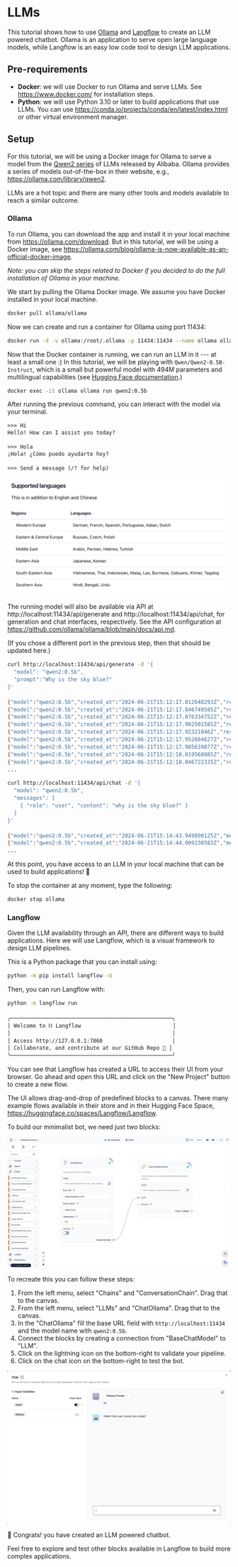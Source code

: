 # LLMs

This tutorial shows how to use [Ollama](https://ollama.com/) and [Langflow](https://www.langflow.org/) to create an LLM powered chatbot. Ollama is an application to serve open large language models, while Langflow is an easy low code tool to design LLM applications.

## Pre-requirements

- **Docker**: we will use Docker to run Ollama and serve LLMs. See https://www.docker.com/ for installation steps.
- **Python**: we will use Python 3.10 or later to build applications that use LLMs. You can use https://conda.io/projects/conda/en/latest/index.html or other virtual environment manager.

## Setup

For this tutorial, we will be using a Docker image for Ollama to serve a model from the [Qwen2 series](https://huggingface.co/collections/Qwen/qwen2-6659360b33528ced941e557f) of LLMs released by Alibaba. Ollama provides a series of models out-of-the-box in their website, e.g., https://ollama.com/library/qwen2.

LLMs are a hot topic and there are many other tools and models available to reach a similar outcome.

### Ollama

To run Ollama, you can download the app and install it in your local machine from https://ollama.com/download. But in this tutorial, we will be using a Docker image, see https://ollama.com/blog/ollama-is-now-available-as-an-official-docker-image.

*Note: you can skip the steps related to Docker if you decided to do the full installation of Ollama in your machine.*

We start by pulling the Ollama Docker image. We assume you have Docker installed in your local machine.

```bash
docker pull ollama/ollama
```

Now we can create and run a container for Ollama using port 11434:

```bash
docker run -d -v ollama:/root/.ollama -p 11434:11434 --name ollama ollama/ollama
```

Now that the Docker container is running, we can run an LLM in it --- at least a small one :) In this tutorial, we will be playing with `Qwen/Qwen2-0.5B-Instruct`, which is a small but powerful model with 494M parameters and multilingual capabilities (see [Hugging Face documentation](https://huggingface.co/Qwen/Qwen2-0.5B-Instruct).)

```bash
docker exec -it ollama ollama run qwen2:0.5b
```

After running the previous command, you can interact with the model via your terminal.

```properties
>>> Hi
Hello! How can I assist you today?

>>> Hola
¡Hola! ¿Cómo puedo ayudarte hoy?

>>> Send a message (/? for help)
```

![Qwen2 languages](./langs.png)

The running model will also be available via API at http://localhost:11434/api/generate and http://localhost:11434/api/chat, for generation and chat interfaces, respectively. See the API configuration at https://github.com/ollama/ollama/blob/main/docs/api.md.

(If you chose a different port in the previous step, then that should be updated here.)

```bash
curl http://localhost:11434/api/generate -d '{
  "model": "qwen2:0.5b",
  "prompt":"Why is the sky blue?"
}'

{"model":"qwen2:0.5b","created_at":"2024-06-21T15:12:17.812648293Z","response":"The","done":false}
{"model":"qwen2:0.5b","created_at":"2024-06-21T15:12:17.846749585Z","response":" reason","done":false}
{"model":"qwen2:0.5b","created_at":"2024-06-21T15:12:17.876334752Z","response":" why","done":false}
{"model":"qwen2:0.5b","created_at":"2024-06-21T15:12:17.902501585Z","response":" the","done":false}
{"model":"qwen2:0.5b","created_at":"2024-06-21T15:12:17.92321046Z","response":" sky","done":false}
{"model":"qwen2:0.5b","created_at":"2024-06-21T15:12:17.952684627Z","response":" is","done":false}
{"model":"qwen2:0.5b","created_at":"2024-06-21T15:12:17.985639877Z","response":" usually","done":false}
{"model":"qwen2:0.5b","created_at":"2024-06-21T15:12:18.019568085Z","response":" blue","done":false}
{"model":"qwen2:0.5b","created_at":"2024-06-21T15:12:18.046722335Z","response":" is","done":false}
...
```

```bash
curl http://localhost:11434/api/chat -d '{
  "model": "qwen2:0.5b",
  "messages": [
    { "role": "user", "content": "why is the sky blue?" }
  ]
}'

{"model":"qwen2:0.5b","created_at":"2024-06-21T15:14:43.949890125Z","message":{"role":"assistant","content":"The"},"done":false}
{"model":"qwen2:0.5b","created_at":"2024-06-21T15:14:44.009230583Z","message":{"role":"assistant","content":" reason"},"done":false}
...
```

At this point, you have access to an LLM in your local machine that can be used to build applications! :rocket:

To stop the container at any moment, type the following:

```bash
docker stop ollama
```

### Langflow

Given the LLM availability through an API, there are different ways to build applications. Here we will use Langflow, which is a visual framework to design LLM pipelines.

This is a Python package that you can install using:

```bash
python -m pip install langflow -U
```

Then, you can run Langflow with:

```bash
python -m langflow run

╭───────────────────────────────────────────────────╮
│ Welcome to ⛓ Langflow                             │
│                                                   │
│ Access http://127.0.0.1:7860                      │
│ Collaborate, and contribute at our GitHub Repo 🚀 │
╰───────────────────────────────────────────────────╯
```

You can see that Langflow has created a URL to access their UI from your browser. Go ahead and open this URL and click on the "New Project" button to create a new flow.

The UI allows drag-and-drop of predefined blocks to a canvas. There many example flows available in their store and in their Hugging Face Space, https://huggingface.co/spaces/Langflow/Langflow.

To build our minimalist bot, we need just two blocks:

![Langflow](./langflow.png)

To recreate this you can follow these steps:

1. From the left menu, select "Chains" and "ConversationChain". Drag that to the canvas.
2. From the left menu, select "LLMs" and "ChatOllama". Drag that to the canvas.
3. In the "ChatOllama" fill the base URL field with `http://localhost:11434` and the model name with `qwen2:0.5b`.
4. Connect the blocks by creating a connection from "BaseChatModel" to "LLM".
5. Click on the lightning icon on the bottom-right to validate your pipeline.
6. Click on the chat icon on the bottom-right to test the bot.

![Bot](./bot.png)

:tada: Congrats! you have created an LLM powered chatbot.

Feel free to explore and test other blocks available in Langflow to build more complex applications.

